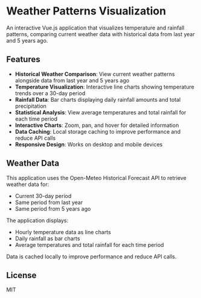 # Weather Patterns Visualization

An interactive Vue.js application that visualizes temperature and rainfall patterns, comparing current weather data with historical data from last year and 5 years ago.

## Features

- **Historical Weather Comparison**: View current weather patterns alongside data from last year and 5 years ago
- **Temperature Visualization**: Interactive line charts showing temperature trends over a 30-day period
- **Rainfall Data**: Bar charts displaying daily rainfall amounts and total precipitation
- **Statistical Analysis**: View average temperatures and total rainfall for each time period
- **Interactive Charts**: Zoom, pan, and hover for detailed information
- **Data Caching**: Local storage caching to improve performance and reduce API calls
- **Responsive Design**: Works on desktop and mobile devices

## Weather Data

This application uses the Open-Meteo Historical Forecast API to retrieve weather data for:

- Current 30-day period
- Same period from last year
- Same period from 5 years ago

The application displays:

- Hourly temperature data as line charts
- Daily rainfall as bar charts
- Average temperatures and total rainfall for each time period

Data is cached locally to improve performance and reduce API calls.

## License

MIT
